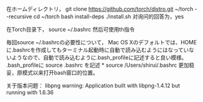 在ホームディレクトリ，
git clone https://github.com/torch/distro.git ~/torch --recursive
cd ~/torch
bash install-deps
./install.sh
对询问的回答为，yes

在Torch目录下，
source ~/.bashrc
然后可使用th指令

毎回source ~/.bashrcの必要性について，
Mac OS Xのデフォルトでは、HOMEに.bashrcを作成してもターミナル起動時に自動で読み込むようにはなっていないようなので、自動で読み込むように.bash_profileに記述すると良い模様。
.bash_profileに
source .bashrc
を記述
*
source /Users/shirui/.bashrc
更加稳妥，原模式以来打开bash窗口的位置。

关于版本问题：
libpng warning: 
Application built with libpng-1.4.12 but running with 1.6.36